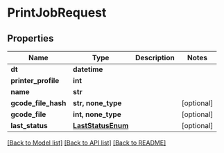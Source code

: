# PrintJobRequest

## Properties
Name | Type | Description | Notes
------------ | ------------- | ------------- | -------------
**dt** | **datetime** |  | 
**printer_profile** | **int** |  | 
**name** | **str** |  | 
**gcode_file_hash** | **str, none_type** |  | [optional] 
**gcode_file** | **int, none_type** |  | [optional] 
**last_status** | [**LastStatusEnum**](LastStatusEnum.md) |  | [optional] 

[[Back to Model list]](../README.md#documentation-for-models) [[Back to API list]](../README.md#documentation-for-api-endpoints) [[Back to README]](../README.md)


